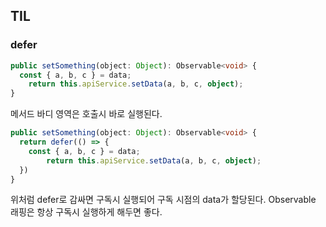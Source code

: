 ## TIL

### defer

```typescript
public setSomething(object: Object): Observable<void> {
  const { a, b, c } = data;
	return this.apiService.setData(a, b, c, object);
}
```

메서드 바디 영역은 호출시 바로 실행된다.

```typescript
public setSomething(object: Object): Observable<void> {
  return defer(() => {
    const { a, b, c } = data;
		return this.apiService.setData(a, b, c, object);
  })
}
```

위처럼 defer로 감싸면 구독시 실행되어 구독 시점의 data가 할당된다. Observable 래핑은 항상 구독시 실행하게 해두면 좋다.

